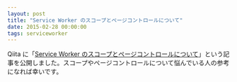 ```yaml
---
layout: post
title: "Service Worker のスコープとページコントロールについて"
date: 2015-02-28 00:00:00
tags: serviceworker
---
```


Qiita に「[Service Worker のスコープとページコントロールについて](http://qiita.com/nhiroki/items/eb16b802101153352bba)」という記事を公開しました。スコープやページコントロールについて悩んでいる人の参考になれば幸いです。
